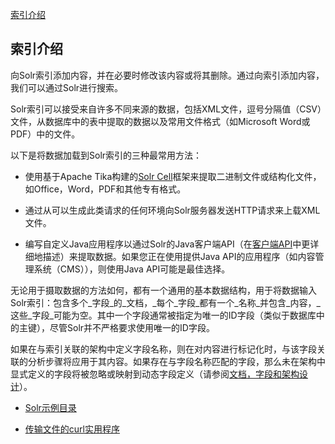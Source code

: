 [索引介绍](/solrpian/suo-yin-de-jian-li-guo-cheng/suo-yin-jie-shao.md) 

## 索引介绍

向Solr索引添加内容，并在必要时修改该内容或将其删除。通过向索引添加内容，我们可以通过Solr进行搜索。

Solr索引可以接受来自许多不同来源的数据，包括XML文件，逗号分隔值（CSV）文件，从数据库中的表中提取的数据以及常用文件格式（如Microsoft Word或PDF）中的文件。

以下是将数据加载到Solr索引的三种最常用方法：

* 使用基于Apache Tika构建的[Solr Cell](https://lucene.apache.org/solr/guide/7_4/uploading-data-with-solr-cell-using-apache-tika.html#uploading-data-with-solr-cell-using-apache-tika)框架来提取二进制文件或结构化文件，如Office，Word，PDF和其他专有格式。

* 通过从可以生成此类请求的任何环境向Solr服务器发送HTTP请求来上载XML文件。

* 编写自定义Java应用程序以通过Solr的Java客户端API（在[客户端API](https://lucene.apache.org/solr/guide/7_4/client-apis.html#client-apis)中更详细地描述）来提取数据。如果您正在使用提供Java API的应用程序（如内容管理系统（CMS）），则使用Java API可能是最佳选择。

无论用于摄取数据的方法如何，都有一个通用的基本数据结构，用于将数据输入Solr索引：包含多个_字段_的_文档，_每个_字段_都有一个_名称_并包含_内容，_这些_字段_可能为空。其中一个字段通常被指定为唯一的ID字段（类似于数据库中的主键），尽管Solr并不严格要求使用唯一的ID字段。

如果在与索引关联的架构中定义字段名称，则在对内容进行标记化时，与该字段关联的分析步骤将应用于其内容。如果存在与字段名称匹配的字段，那么未在架构中显式定义的字段将被忽略或映射到动态字段定义（请参阅[文档，字段和架构设计](https://lucene.apache.org/solr/guide/7_4/documents-fields-and-schema-design.html#documents-fields-and-schema-design)）。

* [Solr示例目录](#)

* [传输文件的curl实用程序](https://lucene.apache.org/solr/guide/7_4/introduction-to-solr-indexing.html#the-curl-utility-for-transferring-files)



